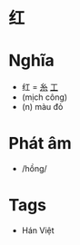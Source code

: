 # 红

# Nghĩa
* 红 = [糸](糸.md) [工](工.md)
* (mịch công)
* (n) màu đỏ

# Phát âm
* /hồng/

# Tags
* Hán Việt

